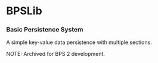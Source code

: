 # BPSLib

### Basic Persistence System
A simple key-value data persistence with multiple sections.

NOTE: Archived for BPS 2 development.
